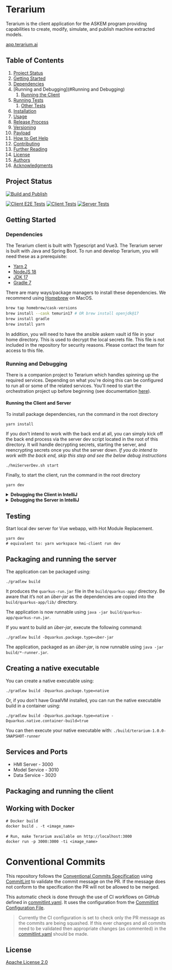 
# Terarium

Terarium is the client application for the ASKEM program providing capabilities to create, modify, simulate, and publish
machine extracted models.

[app.terarium.ai](https://app.terarium.ai/)

## Table of Contents

1. [Project Status](#project-status)
1. [Getting Started](#getting-started)
  1. [Dependencies](#dependencies)
  1. [Running and Debugging](#Running and Debugging)
     1. [Running the Client](#running-the-client)
  1. [Running Tests](#running-tests)
     1. [Other Tests](#other-tests)
  1. [Installation](#installation)
  1. [Usage](#usage)
1. [Release Process](#release-process)
  1. [Versioning](#versioning)
  1. [Payload](#payload)
1. [How to Get Help](#how-to-get-help)
1. [Contributing](#contributing)
1. [Further Reading](#further-reading)
1. [License](#license)
1. [Authors](#authors)
1. [Acknowledgments](#acknowledgements)


## Project Status
[![Build and Publish](https://github.com/DARPA-ASKEM/Terarium/actions/workflows/publish.yaml/badge.svg?event=push)](https://github.com/DARPA-ASKEM/TERArium/actions/workflows/publish.yaml)


[![Client E2E Tests](https://github.com/DARPA-ASKEM/terarium/actions/workflows/test-client-e2e.yaml/badge.svg)](https://github.com/DARPA-ASKEM/terarium/actions/workflows/test-client-e2e.yaml)
[![Client Tests](https://github.com/DARPA-ASKEM/terarium/actions/workflows/test-client.yaml/badge.svg)](https://github.com/DARPA-ASKEM/terarium/actions/workflows/test-client.yaml)
[![Server Tests](https://github.com/DARPA-ASKEM/terarium/actions/workflows/test-server.yaml/badge.svg)](https://github.com/DARPA-ASKEM/terarium/actions/workflows/test-server.yaml)

## Getting Started

### Dependencies

The Terarium client is built with Typescript and Vue3. The Terarium server is built with Java and Spring Boot. To run and
develop Terarium, you will need these as a prerequisite:

- [Yarn 2](https://yarnpkg.com/getting-started/install)
- [NodeJS 18](https://nodejs.org/en/download/current/)
- [JDK 17](https://adoptium.net/temurin)
- [Gradle 7](https://gradle.org/install/)

There are many ways/package managers to install these dependencies. We recommend using [Homebrew](https://brew.sh/) on MacOS. 

```bash
brew tap homebrew/cask-versions
brew install --cask temurin17 # OR brew install openjdk@17 
brew install gradle
brew install yarn
```

In addition, you will need to have the ansible askem vault id file in your home directory. This is used to decrypt the local secrets file. This file is not included in the repository for security reasons. Please contact the team for access to this file.

### Running and Debugging
There is a companion project to Terarium which handles spinning up the required services. Depending on what you're doing this can be configured to run all or some of the related services. You'll need to start the orchestration project up before beginning (see documentation [here](https://github.com/DARPA-ASKEM/orchestration)).


#### Running the Client and Server
To install package dependencies, run the command in the root directory

```shell
yarn install
```

If you don't intend to work with the back end at all, you can simply kick off the back end process via the server dev script located in the root of this directory. It will handle decrypting secrets, starting the server, and reencrypting secrets once you shut the server down. *If you do intend to work with the back end, skip this step and see the below debug instructions*

```shell
./hmiServerDev.sh start
```

Finally, to start the client, run the command in the root directory

```shell
yarn dev
```

<details>
<summary><b>Debugging the Client in IntelliJ</b></summary>

Create a new IntelliJ run configuration with the following settings:
* Type: JavaScript Debug
* Name: `Terarium Client` (or whatever you want)
* URL: `http://localhost:8080`
* Browser: `Chrome` (or whatever you want)
* Check "Ensure breakpoints are detected when loading scripts"

Save your configuration, and choose Debug from the Run menu. You will now hit breakpoints set in your front end code. Note that prior to running this config you'll need to have run `yarn dev` separately

  ![debug Front End](docs/debugFrontEnd.png)

</details>
<details>
<summary><b>Debugging the Server in IntelliJ</b></summary>
The easiest way to debug the back end is to use the auto-created debug profile in IntelliJ. However first you'll have to
create a new run config to decrypt the application secrets and then modify the default run profile to include it.

1) Create a new run profile named "start-server-ide" which runs the `./hmiServerDev start-server-ide` command:
   ![start-server-ide.png](docs%2Fstart-server-ide.png)
2) Navigate now to the default created Spring Boot run profile. If you don't have one, create one and set the properties to what you see below.
   * Add a "Before Launch > Add before launch task" option 
![springboot-config-add-run-options.png](docs%2Fspringboot-config-add-run-options.png) 
   * Select "Run Another Configuration" and select the `start-server-ide` run config you just created. **Slot it first.**
   * In the _Active profiles_ field, enter `default,secrets`
![springboot-config-active-profiles.png](docs%2Fspringboot-config-active-profiles.png)
</details>


## Testing

Start local dev server for Vue webapp, with Hot Module Replacement.

```
yarn dev
# equivalent to: yarn workspace hmi-client run dev
```

## Packaging and running the server

The application can be packaged using:

```
./gradlew build
```

It produces the `quarkus-run.jar` file in the `build/quarkus-app/` directory.
Be aware that it’s not an _über-jar_ as the dependencies are copied into the `build/quarkus-app/lib/` directory.

The application is now runnable using `java -jar build/quarkus-app/quarkus-run.jar`.

If you want to build an _über-jar_, execute the following command:

```
./gradlew build -Dquarkus.package.type=uber-jar
```

The application, packaged as an _über-jar_, is now runnable using `java -jar build/*-runner.jar`.

## Creating a native executable

You can create a native executable using:

```
./gradlew build -Dquarkus.package.type=native
```

Or, if you don't have GraalVM installed, you can run the native executable build in a container using:

```
./gradlew build -Dquarkus.package.type=native -Dquarkus.native.container-build=true
```

You can then execute your native executable with: `./build/terarium-1.0.0-SNAPSHOT-runner`

## Services and Ports

* HMI Server - 3000
* Model Service - 3010
* Data Service - 3020

## Packaging and running the client

## Working with Docker

```
# Docker build
docker build . -t <image_name>

# Run, make Terarium available on http://localhost:3000
docker run -p 3000:3000 -ti <image_name>
```

# Conventional Commits

This repository follows the [Conventional Commits Specification](https://conventionalcommits.org/)
using [CommitLint](https://github.com/conventional-changelog/commitlint) to validate the commit message on the PR. If
the message does not conform to the specification the PR will not be allowed to be merged.

This automatic check is done through the use of CI workflows on GitHub defined
in [commitlint.yaml](.github/workflows/commitlint.yaml). It uses the configuration from
the [Commitlint Configuration File](.commitlintrc.yaml).

> Currently the CI configuration is set to check only the PR message as the commits are being squashed. If this ever
> changes and all commits need to be validated then appropriate changes (as commented) in
> the [commitlint.yaml](..github/workflows/commitlint.yaml) should be made.

## License

[Apache License 2.0](LICENSE)
